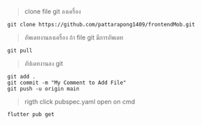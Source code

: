 > clone file git ลงเครื่อง
>
    git clone https://github.com/pattarapong1409/frontendMob.git

> อัพเดทงานลงเครื่อง ถ้า file git มีการอัพเดท
>
    git pull

> อัปเดทงานลง git
>
    git add .
    git commit -m "My Comment to Add File"
    git push -u origin main


> rigth click pubspec.yaml open on cmd
> 
    flutter pub get
